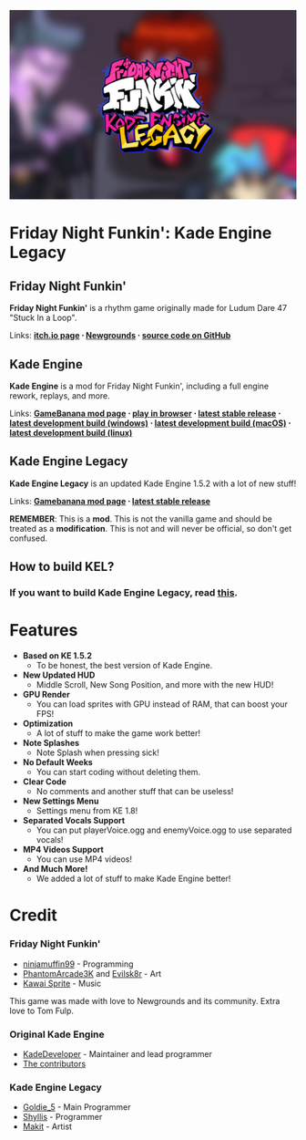 
![Kade Engine Legacy logo](assets/preload/images/KELLogo.png)

# Friday Night Funkin': Kade Engine Legacy

## Friday Night Funkin'
**Friday Night Funkin'** is a rhythm game originally made for Ludum Dare 47 "Stuck In a Loop".

Links: **[itch.io page](https://ninja-muffin24.itch.io/funkin) ⋅ [Newgrounds](https://www.newgrounds.com/portal/view/770371) ⋅ [source code on GitHub](https://github.com/ninjamuffin99/Funkin)**

## Kade Engine
**Kade Engine** is a mod for Friday Night Funkin', including a full engine rework, replays, and more.

Links: **[GameBanana mod page](https://gamebanana.com/gamefiles/16761) ⋅ [play in browser](https://funkin.puyo.xyz) ⋅ [latest stable release](https://github.com/KadeDev/Kade-Engine/releases/latest) ⋅ [latest development build (windows)](https://ci.appveyor.com/project/KadeDev/kade-engine-windows/branch/master/artifacts) ⋅ [latest development build (macOS)](https://ci.appveyor.com/project/KadeDev/kade-engine-macos/branch/master/artifacts) ⋅ [latest development build (linux)](https://ci.appveyor.com/project/KadeDev/kade-engine-linux/branch/master/artifacts)**

## Kade Engine Legacy
**Kade Engine Legacy** is an updated Kade Engine 1.5.2 with a lot of new stuff!

Links: **[Gamebanana mod page]() ⋅ [latest stable release](https://github.com/Goldie5fnf/Kade-Engine-Legacy/releases/latest)**

**REMEMBER**: This is a **mod**. This is not the vanilla game and should be treated as a **modification**. This is not and will never be official, so don't get confused.

## How to build KEL?

### If you want to build Kade Engine Legacy, read [this](https://github.com/Goldie5fnf/Kade-Engine-Legacy/blob/main/docs/building.md).

# Features

 - **Based on KE 1.5.2**
    - To be honest, the best version of Kade Engine.
 - **New Updated HUD**
    - Middle Scroll, New Song Position, and more with the new HUD!
 - **GPU Render**
    - You can load sprites with GPU instead of RAM, that can boost your FPS!
 - **Optimization**
    - A lot of stuff to make the game work better!
 - **Note Splashes**
    - Note Splash when pressing sick!
 - **No Default Weeks**
    - You can start coding without deleting them.
 - **Clear Code**
    - No comments and another stuff that can be useless!
 - **New Settings Menu**
    - Settings menu from KE 1.8!
 - **Separated Vocals Support**
    - You can put playerVoice.ogg and enemyVoice.ogg to use separated vocals!
 - **MP4 Videos Support**
    - You can use MP4 videos!
 - **And Much More!**
    - We added a lot of stuff to make Kade Engine better!

# Credit
### Friday Night Funkin'
 - [ninjamuffin99](https://twitter.com/ninja_muffin99) - Programming
 - [PhantomArcade3K](https://twitter.com/phantomarcade3k) and [Evilsk8r](https://twitter.com/evilsk8r) - Art
 - [Kawai Sprite](https://twitter.com/kawaisprite) - Music

This game was made with love to Newgrounds and its community. Extra love to Tom Fulp.
### Original Kade Engine
- [KadeDeveloper](https://twitter.com/KadeDeveloper) - Maintainer and lead programmer
- [The contributors](https://github.com/KadeDev/Kade-Engine/graphs/contributors)

### Kade Engine Legacy
- [Goldie_5](https://youtube.com/@goldie-5250) - Main Programmer
- [Shyllis](https://www.twitter.com/dolpshy) - Programmer
- [Makit](https://youtube.com/@makit8854) - Artist
